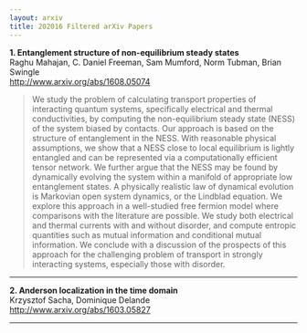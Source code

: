 ```yaml
---
layout: arxiv
title: 202016 Filtered arXiv Papers
---
```


**1.    Entanglement structure of non-equilibrium steady states**  
Raghu Mahajan, C. Daniel Freeman, Sam Mumford, Norm Tubman, Brian Swingle  
http://www.arxiv.org/abs/1608.05074  
<blockquote>
<p>
We study the problem of calculating transport properties of interacting quantum systems, specifically electrical and thermal conductivities, by computing the non-equilibrium steady state (NESS) of the system biased by contacts. Our approach is based on the structure of entanglement in the NESS. With reasonable physical assumptions, we show that a NESS close to local equilibrium is lightly entangled and can be represented via a computationally efficient tensor network. We further argue that the NESS may be found by dynamically evolving the system within a manifold of appropriate low entanglement states. A physically realistic law of dynamical evolution is Markovian open system dynamics, or the Lindblad equation. We explore this approach in a well-studied free fermion model where comparisons with the literature are possible. We study both electrical and thermal currents with and without disorder, and compute entropic quantities such as mutual information and conditional mutual information. We conclude with a discussion of the prospects of this approach for the challenging problem of transport in strongly interacting systems, especially those with disorder.
</p>
</blockquote>

------

**2.    Anderson localization in the time domain**  
Krzysztof Sacha, Dominique Delande  
http://www.arxiv.org/abs/1603.05827  
<blockquote>
<p>

</p>
</blockquote>

------

